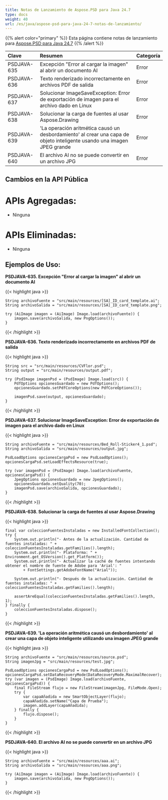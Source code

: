 ```yaml
---
title: Notas de Lanzamiento de Aspose.PSD para Java 24.7
type: docs
weight: 40
url: /es/java/aspose-psd-para-java-24-7-notas-de-lanzamiento/
---
```


{{% alert color="primary" %}} Esta página contiene notas de lanzamiento para [Aspose.PSD para Java 24.7](https://downloads.aspose.com/psd/java/new-releases/aspose.psd-for-java-24.7/) {{% /alert %}}

| **Clave**    | **Resumen**                                                                                      | **Categoría** |
|:------------|:-------------------------------------------------------------------------------------------------|:-------------|
| PSDJAVA-635 | Excepción "Error al cargar la imagen" al abrir un documento AI                                    | Error        |
| PSDJAVA-636 | Texto renderizado incorrectamente en archivos PDF de salida                                         | Error        |
| PSDJAVA-637 | Solucionar ImageSaveException: Error de exportación de imagen para el archivo dado en Linux        | Error        |
| PSDJAVA-638 | Solucionar la carga de fuentes al usar Aspose.Drawing                                               | Error        |
| PSDJAVA-639 | 'La operación aritmética causó un desbordamiento' al crear una capa de objeto inteligente usando una imagen JPEG grande | Error        |
| PSDJAVA-640 | El archivo AI no se puede convertir en un archivo JPG                                               | Error        |

## **Cambios en la API Pública**
# **APIs Agregadas:**

- Ninguna

# **APIs Eliminadas:**

- Ninguna 

## **Ejemplos de Uso:**

**PSDJAVA-635. Excepción "Error al cargar la imagen" al abrir un documento AI**

{{< highlight java >}}

    String archivoFuente = "src/main/resources/[SA]_ID_card_template.ai";
    String archivoSalida = "src/main/resources/[SA]_ID_card_template.png";

    try (AiImage imagen = (AiImage) Image.load(archivoFuente)) {
        imagen.save(archivoSalida, new PngOptions());
    }

{{< /highlight >}}

**PSDJAVA-636. Texto renderizado incorrectamente en archivos PDF de salida**

{{< highlight java >}}

    String src = "src/main/resources/CVFlor.psd";
    String output = "src/main/resources/output.pdf";

    try (PsdImage imagenPsd = (PsdImage) Image.load(src)) {
        PdfOptions opcionesGuardado = new PdfOptions();
        opcionesGuardado.setPdfCoreOptions(new PdfCoreOptions());

        imagenPsd.save(output, opcionesGuardado);
    }

{{< /highlight >}}

**PSDJAVA-637. Solucionar ImageSaveException: Error de exportación de imagen para el archivo dado en Linux**

{{< highlight java >}}

    String archivoFuente = "src/main/resources/Bed_Roll-Sticker4_1.psd";
    String archivoSalida = "src/main/resources/output.jpg";

    PsdLoadOptions opcionesCargaPsd = new PsdLoadOptions();
    opcionesCargaPsd.setLoadEffectsResource(true);

    try (var imagenPsd = (PsdImage) Image.load(archivoFuente, opcionesCargaPsd)) {
        JpegOptions opcionesGuardado = new JpegOptions();
        opcionesGuardado.setQuality(70);
        imagenPsd.save(archivoSalida, opcionesGuardado);
    }

{{< /highlight >}}

**PSDJAVA-638. Solucionar la carga de fuentes al usar Aspose.Drawing**

{{< highlight java >}}

    final var coleccionFuentesInstaladas = new InstalledFontCollection();
    try {
        System.out.println("- Antes de la actualización. Cantidad de fuentes instaladas: " + coleccionFuentesInstaladas.getFamilies().length);
        System.out.println("- Plataforma: " + Environment.get_OSVersion().get_Platform());
        System.out.println("- Actualizar la caché de fuentes intentando obtener el nombre de fuente de Adobe para 'Arial': "
            + FontSettings.getAdobeFontName("Arial"));

        System.out.println("- Después de la actualización. Cantidad de fuentes instaladas: " + coleccionFuentesInstaladas.getFamilies().length);

        assertAreEqual(coleccionFuentesInstaladas.getFamilies().length, 1);
    } finally {
        coleccionFuentesInstaladas.dispose();
    }

{{< /highlight >}}

**PSDJAVA-639. 'La operación aritmética causó un desbordamiento' al crear una capa de objeto inteligente utilizando una imagen JPEG grande**

{{< highlight java >}}

    String archivoFuente = "src/main/resources/source.psd";
    String imagenJpg = "src/main/resources/test.jpg";

    PsdLoadOptions opcionesCargaPsd = new PsdLoadOptions();
    opcionesCargaPsd.setDataRecoveryMode(DataRecoveryMode.MaximalRecover);
    try (var imagen = (PsdImage) Image.load(archivoFuente, opcionesCargaPsd)) {
        final FileStream flujo = new FileStream(imagenJpg, FileMode.Open);
        try {
            var capaAñadida = new SmartObjectLayer(flujo);
            capaAñadida.setName("Capa de Prueba");
            imagen.addLayer(capaAñadida);
        } finally {
            flujo.dispose();
        }
    }

{{< /highlight >}}

**PSDJAVA-640. El archivo AI no se puede convertir en un archivo JPG**

{{< highlight java >}}

    String archivoFuente = "src/main/resources/aaa.ai";
    String archivoSalida = "src/main/resources/aaa.png";

    try (AiImage imagen = (AiImage) Image.load(archivoFuente)) {
        imagen.save(archivoSalida, new PngOptions());
    }

{{< /highlight >}}
